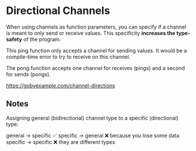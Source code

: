 # Directional Channels
When using channels as function parameters, you can specify if a channel is meant to only send or receive values. 
This specificity **increases the type-safety** of the program.

This ping function only accepts a channel for sending values. It would be a compile-time error to try to receive 
on this channel.

The pong function accepts one channel for receives (pings) and a second for sends (pongs).

https://gobyexample.com/channel-directions

## Notes
Assigning general (bidirectional) channel type to a specific (directional) type:

general -> specific ✅
specific -> general ❌ because you lose some data
specific -> specific ❌ they are different types